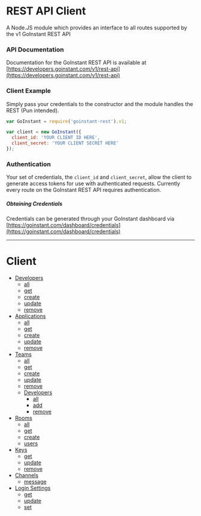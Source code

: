 REST API Client
===========

A Node.JS module which provides an interface to all routes supported by the v1 GoInstant REST API

### API Documentation

Documentation for the GoInstant REST API is available at [https://developers.goinstant.com/v1/rest-api](https://developers.goinstant.com/v1/rest-api)

### Client Example

Simply pass your credentials to the constructor and the module handles the REST (Pun intended).

```js
var GoInstant = require('goinstant-rest').v1;

var client = new GoInstant({
  client_id: 'YOUR CLIENT ID HERE',
  client_secret: 'YOUR CLIENT SECRET HERE'
});
```

### Authentication

Your set of credentials, the ``client_id`` and ``client_secret``, allow the client to generate access tokens for use with authenticated requests. Currently every route on the GoInstant REST API requires authentication.

##### Obtaining Credentials

Credentials can be generated through your GoInstant dashboard via [https://goinstant.com/dashboard/credentials](https://goinstant.com/dashboard/credentials)

-------------------------------------------------------

# Client

- [Developers](docs/devs.md#devs)
  - [all](docs/devs.md#all)
  - [get](docs/devs.md#get)
  - [create](docs/devs.md#create)
  - [update](docs/devs.md#update)
  - [remove](docs/devs.md#remove)
- [Applications](docs/apps.md#apps)
  - [all](docs/apps.md#all)
  - [get](docs/apps.md#get)
  - [create](docs/apps.md#create)
  - [update](docs/apps.md#update)
  - [remove](docs/apps.md#remove)
- [Teams](docs/teams.md#teams)
  - [all](docs/teams.md#all)
  - [get](docs/teams.md#get)
  - [create](docs/teams.md#create)
  - [update](docs/teams.md#update)
  - [remove](docs/teams.md#remove)
  - [Developers](docs/teams.md#devs)
    - [all](docs/teams.md#all-1)
    - [add](docs/teams.md#add)
    - [remove](docs/teams.md#remove-1)
- [Rooms](docs/rooms.md#rooms)
  - [all](docs/rooms.md#all)
  - [get](docs/rooms.md#get)
  - [create](docs/rooms.md#create)
  - [users](docs/rooms.md#users)
- [Keys](docs/keys.md#keys)
  - [get](docs/keys.md#get)
  - [update](docs/keys.md#update)
  - [remove](docs/keys.md#remove)
- [Channels](docs/channels.md#channels)
  - [message](docs/channels.md#message)
- [Login Settings](docs/login-settings.md#loginsettings)
  - [get](docs/login-settings.md#get)
  - [update](docs/login-settings.md#update)
  - [set](docs/login-settings.md#set)
